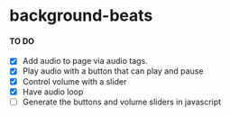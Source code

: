 # background-beats
#### TO DO
- [x] Add audio to page via audio tags.
- [x] Play audio with a button that can play and pause
- [x] Control volume with a slider
- [x] Have audio loop
- [ ] Generate the buttons and volume sliders in javascript